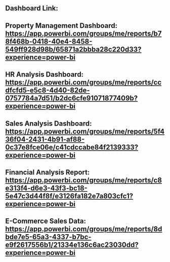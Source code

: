 Dashboard Link:
---------------

Property Management Dashboard: https://app.powerbi.com/groups/me/reports/b78f468b-0418-40e4-8458-549ff928d98b/65871a2bbba28c220d33?experience=power-bi
-------------------------------------------------------------------------------------------------------------------------------
HR Analysis Dashboard: https://app.powerbi.com/groups/me/reports/ccdfcfd5-e5c8-4d40-82de-0757784a7d51/b2dc6cfe91071877409b?experience=power-bi
-------------------------------------------------------------------------------------------------------------------------------
Sales Analysis Dashboard: https://app.powerbi.com/groups/me/reports/5f436f04-2431-4b91-af88-0c37e8fce06e/c41cdccabe84f2139333?experience=power-bi
-------------------------------------------------------------------------------------------------------------------------------
Financial Analysis Report: https://app.powerbi.com/groups/me/reports/c8e313f4-d6e3-43f3-bc18-5e47c3d44f8f/e3126fa182e7a803cfc1?experience=power-bi
-------------------------------------------------------------------------------------------------------------------------------
E-Commerce Sales Data: https://app.powerbi.com/groups/me/reports/8dbde7e5-65a3-4337-b7bc-e9f2617556b1/21334e136c6ac23030dd?experience=power-bi
-------------------------------------------------------------------------------------------------------------------------------
